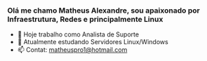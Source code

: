 ### Olá me chamo Matheus Alexandre, sou apaixonado por Infraestrutura, Redes e principalmente Linux 


- 🔭 Hoje trabalho como Analista de Suporte 
- 🌱 Atualmente estudando Servidores Linux/Windows
- 📫 Contat: matheuspro1@hotmail.com

